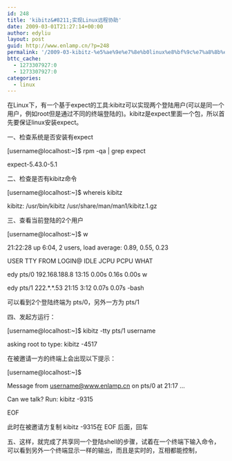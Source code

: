 ```yaml
---
id: 248
title: 'kibitz&#8211;实现Linux远程协助'
date: 2009-03-01T21:27:14+00:00
author: edyliu
layout: post
guid: http://www.enlamp.cn/?p=248
permalink: '/2009-03-kibitz-%e5%ae%9e%e7%8e%b0linux%e8%bf%9c%e7%a8%8b%e5%8d%8f%e5%8a%a9/'
bttc_cache:
  - 1273307927:0
  - 1273307927:0
categories:
  - linux
---
```

在Linux下，有一个基于expect的工具:kibitz可以实现两个登陆用户(可以是同一个用户，例如root但是通过不同的终端登陆的)。kibitz是expect里面一个包，所以首先要保证linux安装expect。

一、检查系统是否安装有expect

[username@localhost:~]$ rpm -qa | grep expect
  
expect-5.43.0-5.1

二、检查是否有kibitz命令

[username@localhost:~]$ whereis kibitz
  
kibitz: /usr/bin/kibitz /usr/share/man/man1/kibitz.1.gz
  
<!--more-->


  
三、查看当前登陆的2个用户

[username@localhost:~]$ w
   
21:22:28 up 6:04, 2 users, load average: 0.89, 0.55, 0.23
  
USER TTY FROM LOGIN@ IDLE JCPU PCPU WHAT
  
edy pts/0 192.168.188.8 13:15 0.00s 0.16s 0.00s w
  
edy pts/1 222.\*.\*.53 21:15 3:12 0.07s 0.07s -bash

可以看到2个登陆终端为 pts/0，另外一方为 pts/1

四、发起方运行：

[username@localhost:~]$ kibitz -tty pts/1 username

asking root to type: kibitz -4517

在被邀请一方的终端上会出现以下提示：

[username@localhost:~]$
  
Message from username@www.enlamp.cn on pts/0 at 21:17 &#8230;
  
Can we talk? Run: kibitz -9315
  
EOF

此时在被邀请方复制 kibitz -9315在 EOF 后面，回车

五、这样，就完成了共享同一个登陆shell的步骤，试着在一个终端下输入命令，可以看到另外一个终端显示一样的输出，而且是实时的，互相都能控制，